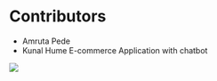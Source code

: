# Contributors
  - Amruta Pede
  - Kunal Hume
E-commerce Application with chatbot
<a href="https://github.com/Kunalhume/Ecommerce-with-Recommendation-System-and-ChatBot/graphs/contributors">
  <img src="https://contrib.rocks/image?repo=Kunalhume/Ecommerce-with-Recommendation-System-and-ChatBot" />
</a>
